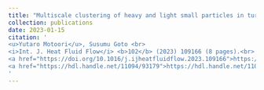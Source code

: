 ```yaml
---
title: "Multiscale clustering of heavy and light small particles in turbulent channel flow at high Reynolds numbers"
collection: publications
date: 2023-01-15
citation: '
<u>Yutaro Motoori</u>, Susumu Goto <br> 
<i>Int. J. Heat Fluid Flow</i> <b>102</b> (2023) 109166 (8 pages).<br>
<a href="https://doi.org/10.1016/j.ijheatfluidflow.2023.109166">https://doi.org/10.1016/j.ijheatfluidflow.2023.109166</a>
<a href="https://hdl.handle.net/11094/93179">https://hdl.handle.net/11094/93179</a> (Open Access)
'
---
```

